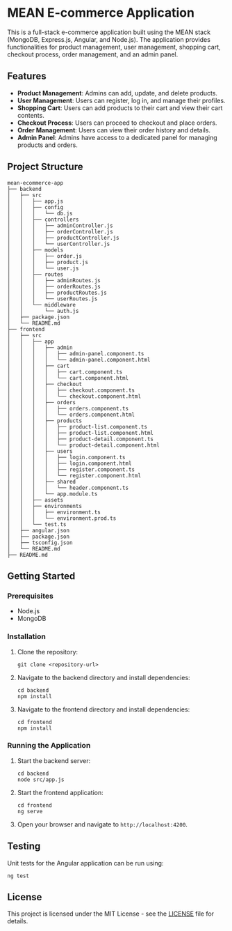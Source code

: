 # MEAN E-commerce Application

This is a full-stack e-commerce application built using the MEAN stack (MongoDB, Express.js, Angular, and Node.js). The application provides functionalities for product management, user management, shopping cart, checkout process, order management, and an admin panel.

## Features

- **Product Management**: Admins can add, update, and delete products.
- **User Management**: Users can register, log in, and manage their profiles.
- **Shopping Cart**: Users can add products to their cart and view their cart contents.
- **Checkout Process**: Users can proceed to checkout and place orders.
- **Order Management**: Users can view their order history and details.
- **Admin Panel**: Admins have access to a dedicated panel for managing products and orders.

## Project Structure

```
mean-ecommerce-app
├── backend
│   ├── src
│   │   ├── app.js
│   │   ├── config
│   │   │   └── db.js
│   │   ├── controllers
│   │   │   ├── adminController.js
│   │   │   ├── orderController.js
│   │   │   ├── productController.js
│   │   │   └── userController.js
│   │   ├── models
│   │   │   ├── order.js
│   │   │   ├── product.js
│   │   │   └── user.js
│   │   ├── routes
│   │   │   ├── adminRoutes.js
│   │   │   ├── orderRoutes.js
│   │   │   ├── productRoutes.js
│   │   │   └── userRoutes.js
│   │   └── middleware
│   │       └── auth.js
│   ├── package.json
│   └── README.md
├── frontend
│   ├── src
│   │   ├── app
│   │   │   ├── admin
│   │   │   │   ├── admin-panel.component.ts
│   │   │   │   └── admin-panel.component.html
│   │   │   ├── cart
│   │   │   │   ├── cart.component.ts
│   │   │   │   └── cart.component.html
│   │   │   ├── checkout
│   │   │   │   ├── checkout.component.ts
│   │   │   │   └── checkout.component.html
│   │   │   ├── orders
│   │   │   │   ├── orders.component.ts
│   │   │   │   └── orders.component.html
│   │   │   ├── products
│   │   │   │   ├── product-list.component.ts
│   │   │   │   ├── product-list.component.html
│   │   │   │   ├── product-detail.component.ts
│   │   │   │   └── product-detail.component.html
│   │   │   ├── users
│   │   │   │   ├── login.component.ts
│   │   │   │   ├── login.component.html
│   │   │   │   ├── register.component.ts
│   │   │   │   └── register.component.html
│   │   │   ├── shared
│   │   │   │   └── header.component.ts
│   │   │   └── app.module.ts
│   │   ├── assets
│   │   ├── environments
│   │   │   ├── environment.ts
│   │   │   └── environment.prod.ts
│   │   └── test.ts
│   ├── angular.json
│   ├── package.json
│   ├── tsconfig.json
│   └── README.md
├── README.md
```

## Getting Started

### Prerequisites

- Node.js
- MongoDB

### Installation

1. Clone the repository:
   ```
   git clone <repository-url>
   ```

2. Navigate to the backend directory and install dependencies:
   ```
   cd backend
   npm install
   ```

3. Navigate to the frontend directory and install dependencies:
   ```
   cd frontend
   npm install
   ```

### Running the Application

1. Start the backend server:
   ```
   cd backend
   node src/app.js
   ```

2. Start the frontend application:
   ```
   cd frontend
   ng serve
   ```

3. Open your browser and navigate to `http://localhost:4200`.

## Testing

Unit tests for the Angular application can be run using:
```
ng test
```

## License

This project is licensed under the MIT License - see the [LICENSE](LICENSE) file for details.